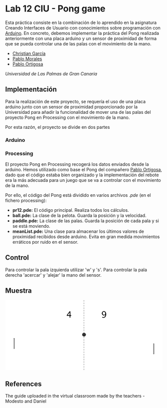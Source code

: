 # Lab 12 CIU - Pong game

Esta práctica consiste en la combinación de lo aprendido en la asignatura Creando Interfaces de Usuario con conocimientos sobre programación con [Arduino](https://www.arduino.cc/). En concreto, debemos implementar la práctica del Pong realizada anteriormente con una placa arduino y un sensor de proximidad de forma que se pueda controlar una de las palas con el movimiento de la mano.

- [Christian García](https://github.com/Chgv99)
- [Pablo Morales](https://github.com/pablomoralesgomez)
- [Pablo Ortigosa](https://github.com/PabloOQ)

*Universidad de Las Palmas de Gran Canaria*

## Implementación

Para la realización de este proyecto, se requería el uso de una placa arduino junto con un sensor de proximidad proporcionado por la Universidad para añadir la funcionalidad de mover una de las palas del proyecto Pong en Processing con el movimiento de la mano.

Por esta razón, el proyecto se divide en dos partes

### Arduino



### Processing

El proyecto Pong en Processing recogerá los datos enviados desde la arduino. Hemos utilizado como base el Pong del compañero [Pablo Ortigosa](https://github.com/PabloOQ), dado que el código estaba bien organizado y la implementación del rebote era la más adecuada para un juego que se va a controlar con el movimiento de la mano.

Por ello, el código del Pong está dividido en varios archivos *.pde* (en el fichero processing):
- **pr12.pde:** El código principal. Realiza todos los cálculos.
- **ball.pde:** La clase de la pelota. Guarda la posición y la velocidad.
- **paddle.pde:** La clase de las palas. Guarda la posición de cada pala y si se está moviendo.
- **meanList.pde:** Una clase para almacenar los últimos valores de proximidad recibidos desde arduino. Evita en gran medida movimientos erráticos por ruido en el sensor.

## Control

Para controlar la pala izquierda utilizar 'w' y 's'.
Para controlar la pala derecha 'acercar' y 'alejar' la mano del sensor.

## Muestra

![Gif showing how it works](https://github.com/PabloOQ/pr12-CIU/blob/main/processing/pr12/winner.gif)

## References

The guide uploaded in the virtual classroom made by the teachers - Modesto and Daniel
